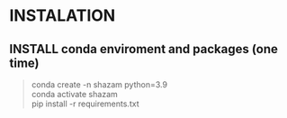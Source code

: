 # INSTALATION
## INSTALL conda enviroment and packages (one time)

>conda create -n shazam python=3.9  
>conda activate shazam  
>pip install -r requirements.txt
